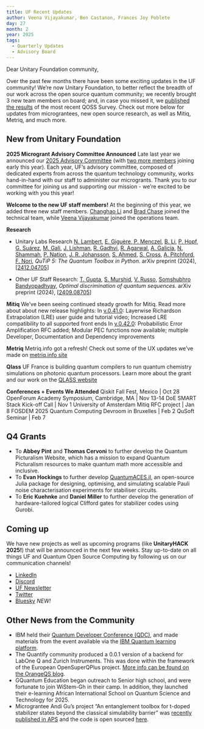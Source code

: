```yaml
---
title: UF Recent Updates
author: Veena Vijayakumar, Ben Castanon, Frances Joy Poblete
day: 27
month: 2
year: 2025
tags: 
  - Quarterly Updates
  - Advisory Board 
--- 
```


Dear Unitary Foundation community,

Over the past few months there have been some exciting updates in the UF community! We’re now Unitary Foundation, to better reflect the breadth of our work across the open source quantum community; we recently brought 3 new team members on board; and, in case you missed it, we [published the results](https://unitary.foundation/posts/2024_surveyresults/) of the most recent QOSS Survey. Check out more below for updates from micrograntees, new open source research, as well as Mitiq, Metriq, and much more.


## New from Unitary Foundation

**2025 Microgrant Advisory Committee Announced** 
Late last year we announced our [2025 Advisory Committee](https://unitary.foundation/posts/2024_advisory_board_2025/) (with [two more members](https://unitary.foundation/posts/welcome_jamie_ying/) joining early this year). Each year, UF’s advisory committee, composed of dedicated experts from across the quantum technology community, works hand-in-hand with our staff to administer our microgrants. Thank you to our committee for joining us and supporting our mission - we’re excited to be working with you this year! 

**Welcome to the new UF staff members!** 
At the beginning of this year, we added three new staff members. [Changhao Li](https://www.linkedin.com/in/changhao-li-698ba8122/) and [Brad Chase](https://www.linkedin.com/in/bachase/) joined the technical team, while [Veena Vijayakumar](https://www.linkedin.com/in/veenavijayakumar/) joined the operations team. 

**Research**
- Unitary Labs Research
[N. Lambert](https://arxiv.org/search/quant-ph?searchtype=author&query=Lambert,+N), [E. Giguère](https://arxiv.org/search/quant-ph?searchtype=author&query=Gigu%C3%A8re,+E),[ P. Menczel](https://arxiv.org/search/quant-ph?searchtype=author&query=Menczel,+P), [B. Li](https://arxiv.org/search/quant-ph?searchtype=author&query=Li,+B), [P. Hopf](https://arxiv.org/search/quant-ph?searchtype=author&query=Hopf,+P), [G. Suárez](https://arxiv.org/search/quant-ph?searchtype=author&query=Su%C3%A1rez,+G), [M. Gali](https://arxiv.org/search/quant-ph?searchtype=author&query=Gali,+M), [J. Lishman](https://arxiv.org/search/quant-ph?searchtype=author&query=Lishman,+J), [R. Gadhvi](https://arxiv.org/search/quant-ph?searchtype=author&query=Gadhvi,+R), [R. Agarwal](https://arxiv.org/search/quant-ph?searchtype=author&query=Agarwal,+R), [A. Galicia](https://arxiv.org/search/quant-ph?searchtype=author&query=Galicia,+A), [N. Shammah](https://arxiv.org/search/quant-ph?searchtype=author&query=Shammah,+N), [P. Nation](https://arxiv.org/search/quant-ph?searchtype=author&query=Nation,+P), [J. R. Johansson](https://arxiv.org/search/quant-ph?searchtype=author&query=Johansson,+J+R), [S. Ahmed](https://arxiv.org/search/quant-ph?searchtype=author&query=Ahmed,+S), [S. Cross](https://arxiv.org/search/quant-ph?searchtype=author&query=Cross,+S), [A. Pitchford](https://arxiv.org/search/quant-ph?searchtype=author&query=Pitchford,+A), [F. Nori](https://arxiv.org/search/quant-ph?searchtype=author&query=Nori,+F), *QuTiP 5: The Quantum Toolbox in Python.* arXiv preprint (2024), [[2412.04705](https://arxiv.org/abs/2412.04705)]

- Other UF Staff Research:
[T. Gupta](https://arxiv.org/search/quant-ph?searchtype=author&query=Gupta,+T), [S. Murshid](https://arxiv.org/search/quant-ph?searchtype=author&query=Murshid,+S), [V. Russo](https://arxiv.org/search/quant-ph?searchtype=author&query=Russo,+V), [Somshubhro Bandyopadhyay](https://arxiv.org/search/quant-ph?searchtype=author&query=Bandyopadhyay,+S), *Optimal discrimination of quantum sequences.* arXiv preprint (2024), [[2409.08705](https://arxiv.org/abs/2409.08705)]

**Mitiq** 
We’ve been seeing continued steady growth for Mitiq. Read more about about new release highlights: 
In [v.0.41.0](https://github.com/unitaryfund/mitiq/releases/tag/v0.41.0): Layerwise Richardson Extrapolation (LRE) user guide and tutorial video; Increased LRE compatibility to all supported front ends
In [v.0.42.0](https://github.com/unitaryfund/mitiq/releases/tag/v0.42.0): Probabilistic Error Amplification RFC added; Modular PEC functions now available; multiple Developer, Documentation and Dependency improvements

**Metriq** 
Metriq.info got a refresh! Check out some of the UX updates we’ve made on [metriq.info site](https://metriq.info/)

**Qlass** 
UF France is building quantum compilers to run quantum chemistry simulations on photonic quantum processors. Learn more about the grant and our work on the [QLASS website](https://www.qlass-project.eu/)

**Conferences + Events We Attended**
Qiskit Fall Fest, Mexico | Oct 28
OpenForum Academy Symposium, Cambridge, MA | Nov 13-14
DoE SMART Stack Kick-off Call | Nov 1
University of Amsterdam Mitiq RFC project | Jan 8
FOSDEM 2025 Quantum Computing Devroom in Bruxelles | Feb 2
QuSoft Seminar | Feb 7


## Q4 Grants
- To **Abbey Pint** and **Thomas Cervoni** to further develop the Quantum Picturalism Website, which has a mission to expand Quantum Picturalism resources to make quantum math more accessible and inclusive.
- To **Evan Hockings** to further develop [QuantumACES.jl](https://github.com/evanhockings/QuantumACES.jl), an open-source Julia package for designing, optimising, and simulating scalable Pauli noise characterisation experiments for stabiliser circuits.
- To **Eric Kuehnke** and **Daniel Miller** to further develop the generation of hardware-tailored logical Clifford gates for stabilizer codes using Gurobi.



## Coming up
We have new projects as well as upcoming programs (like **UnitaryHACK 2025!**) that will be announced in the next few weeks. Stay up-to-date on all things UF and Quantum Open Source Computing by following us on our communication channels! 
- [LinkedIn](https://www.linkedin.com/company/unitary-foundation/) 
- [Discord](https://discord.gg/2Y9z9xKKbr) 
- [UF Newsletter](https://bit.ly/uf-signup) 
- [Twitter](https://x.com/unitaryfdn)
- [Bluesky](https://bsky.app/profile/unitaryfoundation.bsky.social)  *NEW!*


## Other News from the Community
- IBM held their [Quantum Developer Conference (QDC)](https://www.ibm.com/quantum/blog/qdc-2024), and made materials from the event available via the [IBM Quantum learning platform](https://learning.quantum.ibm.com/course/qdc2024). 
- The Quantify community produced a 0.0.1 version of a backend for LabOne Q and Zurich Instruments. This was done within the framework of the European OpenSuperQPlus project. [More info can be found on the OrangeQS blog](https://orangeqs.com/news/quantify-zurich-instruments-0-0-1-release/).
- GQuantum Education began outreach to Senior high school, and were fortunate to join WiStem-Gh in their camp. In addition, they launched their e-learning African International School on Quantum Science and Technology for 2025. 
- Micrograntee Andi Gu’s project “An entanglement toolbox for t-doped stabilizer states beyond the classical simulability barrier” was [recently published in APS](https://journals.aps.org/pra/pdf/10.1103/PhysRevA.110.062427) and the code is open sourced [here](https://github.com/andigu/tdoped).

